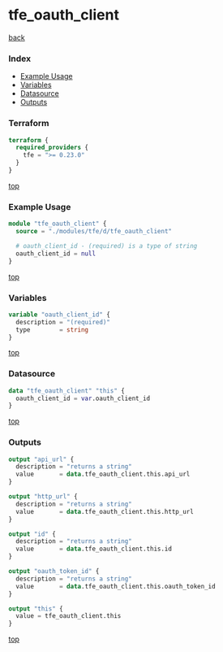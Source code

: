 # tfe_oauth_client

[back](../tfe.md)

### Index

- [Example Usage](#example-usage)
- [Variables](#variables)
- [Datasource](#datasource)
- [Outputs](#outputs)

### Terraform

```terraform
terraform {
  required_providers {
    tfe = ">= 0.23.0"
  }
}
```

[top](#index)

### Example Usage

```terraform
module "tfe_oauth_client" {
  source = "./modules/tfe/d/tfe_oauth_client"

  # oauth_client_id - (required) is a type of string
  oauth_client_id = null
}
```

[top](#index)

### Variables

```terraform
variable "oauth_client_id" {
  description = "(required)"
  type        = string
}
```

[top](#index)

### Datasource

```terraform
data "tfe_oauth_client" "this" {
  oauth_client_id = var.oauth_client_id
}
```

[top](#index)

### Outputs

```terraform
output "api_url" {
  description = "returns a string"
  value       = data.tfe_oauth_client.this.api_url
}

output "http_url" {
  description = "returns a string"
  value       = data.tfe_oauth_client.this.http_url
}

output "id" {
  description = "returns a string"
  value       = data.tfe_oauth_client.this.id
}

output "oauth_token_id" {
  description = "returns a string"
  value       = data.tfe_oauth_client.this.oauth_token_id
}

output "this" {
  value = tfe_oauth_client.this
}
```

[top](#index)